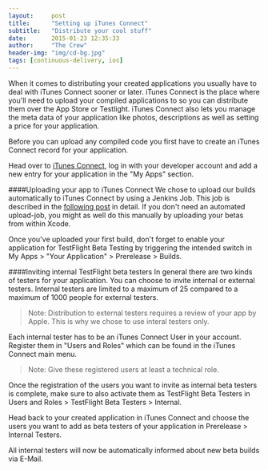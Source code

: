 ```yaml
---
layout:     post
title:      "Setting up iTunes Connect"
subtitle:   "Distribute your cool stuff"
date:       2015-01-23 12:35:33
author:     "The Crew"
header-img: "img/cd-bg.jpg"
tags: [continuous-delivery, ios]
---
```


When it comes to distributing your created applications you usually have to deal with iTunes Connect sooner or later. iTunes Connect is the place where you'll need to upload your compiled applications to so you can distribute them over the App Store or Testlight. 
iTunes Connect also lets you manage the meta data of your application like photos, descriptions as well as setting a price for your application.

Before you can upload any compiled code you first have to create an iTunes Connect record for your application.

Head over to [iTunes Connect](https://itunesconnect.apple.com/), log in with your developer account and add a new entry for your application in the "My Apps" section.

####Uploading your app to iTunes Connect
We chose to upload our builds automatically to iTunes Connect by using a Jenkins Job. This job is described in the [following post](http://ciforios.github.io/2015/01/23/Uploading_to_iTunes_Connect/) in detail. If you don't need an automated upload-job, you might as well do this manually by uploading your betas from within Xcode.

Once you've uploaded your first build, don't forget to enable your application for TestFlight Beta Testing by triggering the intended switch in My Apps > "Your Application" > Prerelease > Builds.

####Inviting internal TestFlight beta testers
In general there are two kinds of testers for your application. You can choose to invite internal or external testers. Internal testers are limited to a maximum of 25 compared to a maximum of 1000 people for external testers.

> Note: Distribution to external testers requires a review of your app by Apple. This is why we chose to use interal testers only.

Each internal tester has to be an iTunes Connect User in your account. Register them in "Users and Roles" which can be found in the iTunes Connect main menu.

> Note: Give these registered users at least a technical role.

Once the registration of the users you want to invite as internal beta testers is complete, make sure to also activate them as TestFlight Beta Testers in Users and Roles > TestFlight Beta Testers > Internal.

Head back to your created application in iTunes Connect and choose the users you want to add as beta testers of your application in Prerelease > Internal Testers.

All internal testers will now be automatically informed about new beta builds via E-Mail.